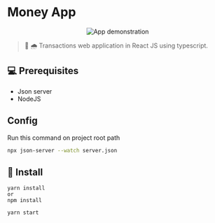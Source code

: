 # Money App

<p align="center">
  <img src="https://i.imgur.com/yXsgBev.png" alt="App demonstration">
</p>

>🚀 🌧  Transactions web application in React JS using typescript.

## 💻 Prerequisites

* Json server
* NodeJS


## Config

Run this command on project root path

```bash
npx json-server --watch server.json
```


## 🚀 Install

```
yarn install
or
npm install
```

```
yarn start
```

